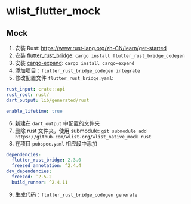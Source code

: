 # wlist_flutter_mock


## Mock

1. 安装 Rust: https://www.rust-lang.org/zh-CN/learn/get-started
2. 安装 [flutter_rust_bridge](https://crates.io/crates/flutter_rust_bridge): `cargo install flutter_rust_bridge_codegen`
3. 安装 [cargo-expand](https://crates.io/crates/cargo-expand): `cargo install cargo-expand`
4. 添加项目：`flutter_rust_bridge_codegen integrate`
5. 修改配置文件 `flutter_rust_bridge.yaml`:
```yaml
rust_input: crate::api
rust_root: rust/
dart_output: lib/generated/rust

enable_lifetime: true
```
6. 新建在 `dart_output` 中配置的文件夹
7. 删除 rust 文件夹，使用 submodule: `git submodule add https://github.com/wlist-org/wlist_native_mock rust`
8. 在项目 `pubspec.yaml` 相应段中添加
```yaml
dependencies:
  flutter_rust_bridge: 2.3.0
  freezed_annotation: ^2.4.4
dev_dependencies:
  freezed: ^2.5.2
  build_runner: ^2.4.11
```
9. 生成代码：`flutter_rust_bridge_codegen generate`
